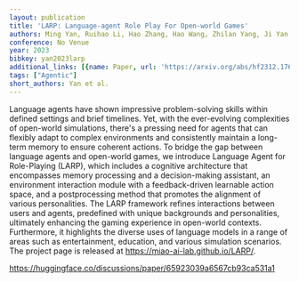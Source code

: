 ```yaml
---
layout: publication
title: 'LARP: Language-agent Role Play For Open-world Games'
authors: Ming Yan, Ruihao Li, Hao Zhang, Hao Wang, Zhilan Yang, Ji Yan
conference: No Venue
year: 2023
bibkey: yan2023larp
additional_links: [{name: Paper, url: 'https://arxiv.org/abs/hf2312.17653'}]
tags: ["Agentic"]
short_authors: Yan et al.
---
```

Language agents have shown impressive problem-solving skills within defined settings and brief timelines. Yet, with the ever-evolving complexities of open-world simulations, there's a pressing need for agents that can flexibly adapt to complex environments and consistently maintain a long-term memory to ensure coherent actions. To bridge the gap between language agents and open-world games, we introduce Language Agent for Role-Playing (LARP), which includes a cognitive architecture that encompasses memory processing and a decision-making assistant, an environment interaction module with a feedback-driven learnable action space, and a postprocessing method that promotes the alignment of various personalities. The LARP framework refines interactions between users and agents, predefined with unique backgrounds and personalities, ultimately enhancing the gaming experience in open-world contexts. Furthermore, it highlights the diverse uses of language models in a range of areas such as entertainment, education, and various simulation scenarios. The project page is released at https://miao-ai-lab.github.io/LARP/.

https://huggingface.co/discussions/paper/65923039a6567cb93ca531a1